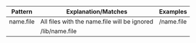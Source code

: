 Pattern    |              Explanation/Matches             | Examples
-------    |                 -----------                  | ------
name.file  | All files with the name.file will be ignored | /name.file
                                                          | /lib/name.file

